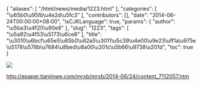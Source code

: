 {
    "aliases": [
        "/html/news/media/1223.html"
    ],
    "categories": [
        "\u65b0\u95fb\u4e2d\u5fc3"
    ],
    "contributors": [],
    "date": "2014-06-24T00:00:00+08:00",
    "isCJKLanguage": true,
    "params": {
        "author": "\u5ba3\u4f20\u90e8"
    },
    "slug": "1223",
    "tags": [
        "\u5a92\u4f53\u5173\u6ce8"
    ],
    "title": "\u3010\u6bcf\u65e5\u65b0\u62a5\u3011\u5c39\u4e00\u9e23\uff1a\u975e\u5178\u578b\u7684\u8bed\u8a00\u201c\u5b66\u9738\u201d",
    "toc": true
}

![](https://cdn.tfls.online/mirror/full/3901443ae460e46d00116ff78bc57394daca3522.jpg)




<http://epaper.tianjinwe.com/mrxb/mrxb/2014-06/24/content_7112057.htm>



